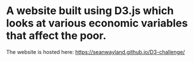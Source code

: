 # A website built using D3.js which looks at various economic variables that affect the poor. 
The website is hosted here: 
https://seanwayland.github.io/D3-challenge/
